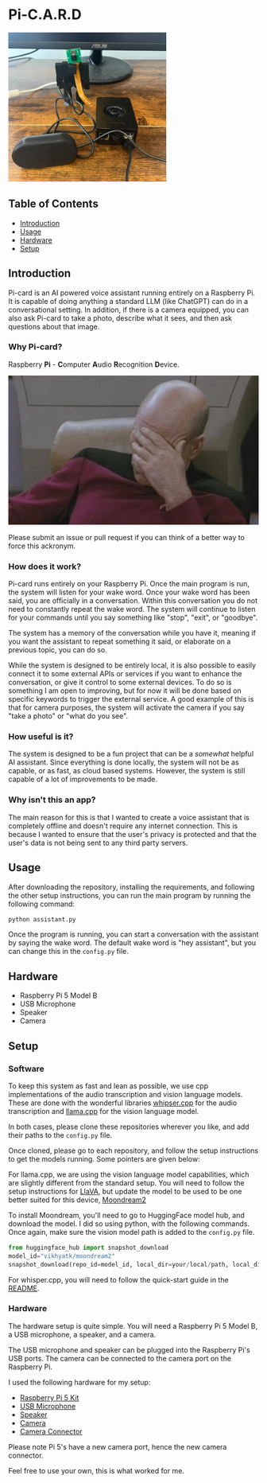 # Pi-C.A.R.D

<img src="assets/assistant.png" height="300">

## Table of Contents
- [Introduction](#introduction)
- [Usage](#usage)
- [Hardware](#hardware)
- [Setup](#setup)

## Introduction
Pi-card is an AI powered voice assistant running entirely on a Raspberry Pi. It is capable of doing anything a standard LLM (like ChatGPT) can do in a conversational setting. 
In addition, if there is a camera equipped, you can also ask Pi-card to take a photo, describe what it sees, and then ask questions about that image. 

### Why Pi-card?
Raspberry **Pi** - **C**omputer **A**udio **R**ecognition **D**evice. 

<img src="assets/picard-facepalm.jpg" height="300">

Please submit an issue or pull request if you can think of a better way to force this ackronym.

### How does it work?
Pi-card runs entirely on your Raspberry Pi. Once the main program is run, the system will listen for your wake word. Once your wake word has been said, you are officially in a conversation. Within this conversation you do not need to constantly repeat the wake word. The system will continue to listen for your commands until you say something like "stop", "exit", or "goodbye". 

The system has a memory of the conversation while you have it, meaning if you want the assistant to repeat something it said, or elaborate on a previous topic, you can do so.

While the system is designed to be entirely local, it is also possible to easily connect it to some external APIs or services if you want to enhance the conversation, or give it control to some external devices. To do so is something I am open to improving, but for now it will be done based on specific keywords to trigger the external service. A good example of this is that for camera purposes, the system will activate the camera if you say "take a photo" or "what do you see".

### How useful is it?

The system is designed to be a fun project that can be a *somewhat* helpful AI assistant. Since everything is done locally, the system will not be as capable, or as fast, as cloud based systems. However, the system is still capable of a lot of improvements to be made.

### Why isn't this an app?

The main reason for this is that I wanted to create a voice assistant that is completely offline and doesn't require any internet connection. This is because I wanted to ensure that the user's privacy is protected and that the user's data is not being sent to any third party servers.

## Usage
After downloading the repository, installing the requirements, and following the other setup instructions, you can run the main program by running the following command:
```bash
python assistant.py
```

Once the program is running, you can start a conversation with the assistant by saying the wake word. The default wake word is "hey assistant", but you can change this in the `config.py` file.


## Hardware
- Raspberry Pi 5 Model B
- USB Microphone
- Speaker
- Camera


## Setup

### Software

To keep this system as fast and lean as possible, we use cpp implementations of the audio transcription and vision language models. These are done with the wonderful libraries [whipser.cpp](https://github.com/ggerganov/whisper.cpp
) for the audio transcription and [llama.cpp](https://github.com/ggerganov/llama.cpp
) for the vision language model.

In both cases, please clone these repositories wherever you like, and add their paths to the `config.py` file.

Once cloned, please go to each repository, and follow the setup instructions to get the models running. Some pointers are given below:

For llama.cpp, we are using the vision language model capabilities, which are slightly different from the standard setup. You will need to follow the setup instructions for [LlaVA](https://github.com/ggerganov/llama.cpp/blob/master/examples/llava/README.md), but update the model to be used to be one better suited for this device, [Moondream2](moondream.ai) 

To install Moondream, you'll need to go to HuggingFace model hub, and download the model. I did so using python, with the following commands. Once again, make sure the vision model path is added to the `config.py` file.

```python
from huggingface_hub import snapshot_download
model_id="vikhyatk/moondream2"
snapshot_download(repo_id=model_id, local_dir=your/local/path, local_dir_use_symlinks=False, revision="main")
```



For whisper.cpp, you will need to follow the quick-start guide in the [README](https://github.com/ggerganov/whisper.cpp?tab=readme-ov-file#quick-start).


### Hardware

The hardware setup is quite simple. You will need a Raspberry Pi 5 Model B, a USB microphone, a speaker, and a camera.

The USB microphone and speaker can be plugged into the Raspberry Pi's USB ports. The camera can be connected to the camera port on the Raspberry Pi.

I used the following hardware for my setup:
- [Raspberry Pi 5 Kit](https://www.amazon.com/dp/B0CRSNCJ6Y?psc=1&ref=ppx_yo2ov_dt_b_product_details)
- [USB Microphone](https://www.amazon.com/dp/B087PTH787?psc=1&ref=ppx_yo2ov_dt_b_product_details)
- [Speaker](https://www.amazon.com/dp/B075M7FHM1?ref=ppx_yo2ov_dt_b_product_details&th=1)
- [Camera](https://www.amazon.com/dp/B012V1HEP4?ref=ppx_yo2ov_dt_b_product_details&th=1)
- [Camera Connector](https://www.amazon.com/dp/B0716TB6X3?psc=1&ref=ppx_yo2ov_dt_b_product_details)

Please note Pi 5's have a new camera port, hence the new camera connector.

Feel free to use your own, this is what worked for me.